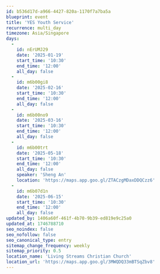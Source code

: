 ```yaml
---
id: b536d17d-a966-4427-820a-1170f7a7ba5a
blueprint: event
title: 'YES Youth Service'
recurrence: multi_day
timezone: Asia/Singapore
days:
  -
    id: nErUMJ29
    date: '2025-01-19'
    start_time: '10:30'
    end_time: '12:00'
    all_day: false
  -
    id: m6b00gi8
    date: '2025-02-16'
    start_time: '10:30'
    end_time: '12:00'
    all_day: false
  -
    id: m6b00no9
    date: '2025-03-16'
    start_time: '10:30'
    end_time: '12:00'
    all_day: false
  -
    id: m6b00trt
    date: '2025-05-18'
    start_time: '10:30'
    end_time: '12:00'
    all_day: false
    speaker: 'Sheng An'
    location: 'https://maps.app.goo.gl/ZTACzgMDaxDDQCzz6'
  -
    id: m6b07d1n
    date: '2025-06-15'
    start_time: '10:30'
    end_time: '12:00'
    all_day: false
updated_by: 1406a60f-461f-4b70-9b39-ed819e9c25a0
updated_at: 1746788710
seo_noindex: false
seo_nofollow: false
seo_canonical_type: entry
sitemap_change_frequency: weekly
sitemap_priority: 0.5
location_name: 'Living Streams Christian Church'
location_url: 'https://maps.app.goo.gl/3MWQDQ33mBTSqZbv8'
---
```


